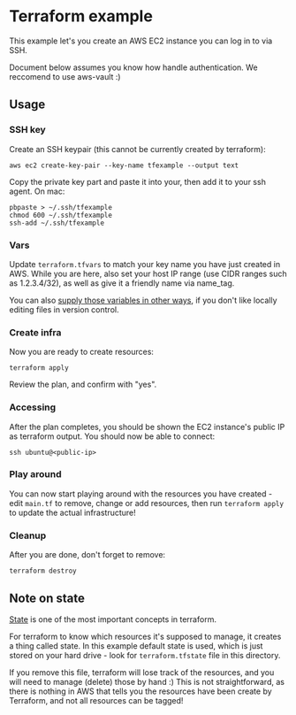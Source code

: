 # Terraform example

This example let's you create an AWS EC2 instance you can log in to via SSH.

Document below assumes you know how handle authentication. We reccomend to use aws-vault :)

## Usage

### SSH key

Create an SSH keypair (this cannot be currently created by terraform):

    aws ec2 create-key-pair --key-name tfexample --output text

Copy the private key part and paste it into your, then add it to your ssh agent. On mac:

    pbpaste > ~/.ssh/tfexample
    chmod 600 ~/.ssh/tfexample
    ssh-add ~/.ssh/tfexample

### Vars

Update `terraform.tfvars` to match your key name you have just created in AWS. While you are here, also set your host IP range
(use CIDR ranges such as 1.2.3.4/32), as well as give it a friendly name via name_tag.

You can also [supply those variables in other ways](https://www.terraform.io/docs/configuration/variables.html), if you don't
like locally editing files in version control.

### Create infra

Now you are ready to create resources:

    terraform apply

Review the plan, and confirm with "yes".

### Accessing

After the plan completes, you should be shown the EC2 instance's public IP as terraform output. You should now be able to connect:

    ssh ubuntu@<public-ip>

### Play around

You can now start playing around with the resources you have created - edit `main.tf` to remove, change or add resources, then run
`terraform apply` to update the actual infrastructure!

### Cleanup 

After you are done, don't forget to remove:

    terraform destroy

## Note on state

[State](https://www.terraform.io/docs/state/index.html) is one of the most important concepts in terraform.

For terraform to know which resources it's supposed to manage, it creates a thing called state. In this example default state is used,
which is just stored on your hard drive - look for `terraform.tfstate` file in this directory.

If you remove this file, terraform will lose track of the resources, and you will need to manage (delete) those by hand :) This
is not straightforward, as there is nothing in AWS that tells you the resources have been create by Terraform, and not all resources
can be tagged!